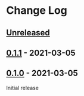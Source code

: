 # Change Log

## [Unreleased]
[Unreleased]: https://github.com/aitorvs/beeline/compare/0.1.2...HEAD

## [0.1.1] - 2021-03-05
[0.1.1]: https://github.com/aitorvs/beeline/releases/tag/0.1.1

## [0.1.0] - 2021-03-05
[0.1.0]: https://github.com/aitorvs/beeline/releases/tag/0.1.0

Initial release

